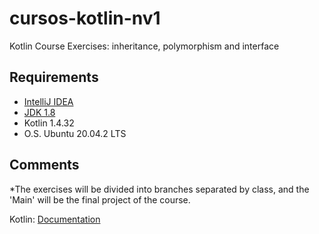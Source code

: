 # cursos-kotlin-nv1
Kotlin Course Exercises: inheritance, polymorphism and interface

## Requirements

* [IntelliJ IDEA](https://www.jetbrains.com/pt-br/idea/download/download-thanks.html?platform=linux&code=IIC)
* [JDK 1.8](https://openjdk.java.net/install/)
* Kotlin 1.4.32
* O.S. Ubuntu 20.04.2 LTS

## Comments

*The exercises will be divided into branches separated by class, and the 'Main' will be the final project of the course.

Kotlin: 
[Documentation](https://kotlinlang.org/docs/home.html)
